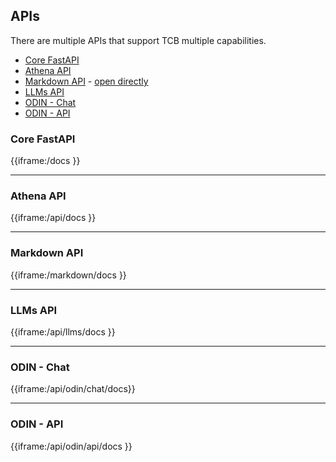 ## APIs

There are multiple APIs that support TCB multiple capabilities.

- [Core FastAPI](docs/support/apis#core-fastapi)
- [Athena API  ](docs/support/apis#athena-api)
- [Markdown API](docs/support/apis#markdown-api) - [open directly](/markdown/docs)
- [LLMs API    ](docs/support/apis#llms-api)
- [ODIN - Chat ](docs/support/apis#odin-chat)
- [ODIN - API  ](docs/support/apis#odin-api)


### Core FastAPI
<a id="core-fastapi"></a>
{{iframe:/docs }}

---- 
### Athena API
<a id="athena-api"></a>
{{iframe:/api/docs }}

---- 
### Markdown API 
<a id="markdown-api"></a>
{{iframe:/markdown/docs }}

---- 
### LLMs API
<a id="llms-api"></a>
{{iframe:/api/llms/docs }}

---- 
### ODIN - Chat
<a id="odin-chat"></a>
{{iframe:/api/odin/chat/docs}}

---- 
### ODIN - API
<a id="odin-api"></a>
{{iframe:/api/odin/api/docs }}
